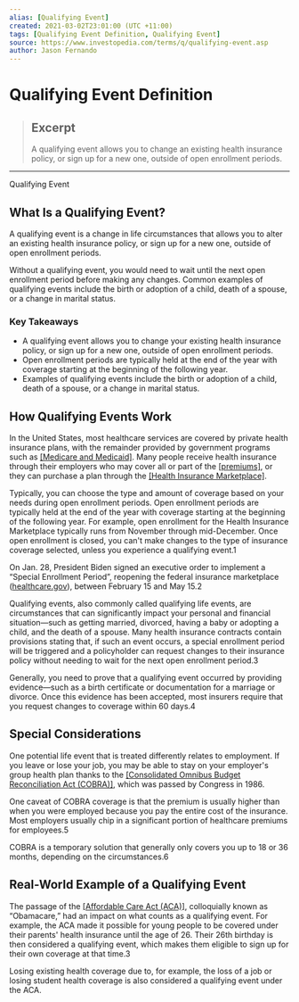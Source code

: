 ```yaml
---
alias: [Qualifying Event]
created: 2021-03-02T23:01:00 (UTC +11:00)
tags: [Qualifying Event Definition, Qualifying Event]
source: https://www.investopedia.com/terms/q/qualifying-event.asp
author: Jason Fernando
---
```


# Qualifying Event Definition

> ## Excerpt
> A qualifying event allows you to change an existing health insurance policy, or sign up for a new one, outside of open enrollment periods.

---

Qualifying Event
## What Is a Qualifying Event?

A qualifying event is a change in life circumstances that allows you to alter an existing health insurance policy, or sign up for a new one, outside of open enrollment periods.

Without a qualifying event, you would need to wait until the next open enrollment period before making any changes. Common examples of qualifying events include the birth or adoption of a child, death of a spouse, or a change in marital status.

### Key Takeaways

-   A qualifying event allows you to change your existing health insurance policy, or sign up for a new one, outside of open enrollment periods.
-   Open enrollment periods are typically held at the end of the year with coverage starting at the beginning of the following year.
-   Examples of qualifying events include the birth or adoption of a child, death of a spouse, or a change in marital status.

## How Qualifying Events Work

In the United States, most healthcare services are covered by private health insurance plans, with the remainder provided by government programs such as [[Medicare and Medicaid]](https://www.investopedia.com/articles/pf/07/medicare-vs-medicaid.asp). Many people receive health insurance through their employers who may cover all or part of the [[premiums]](https://www.investopedia.com/terms/i/insurance-premium.asp), or they can purchase a plan through the [[Health Insurance Marketplace]](https://www.investopedia.com/terms/h/health-insurance-marketplace.asp).

Typically, you can choose the type and amount of coverage based on your needs during open enrollment periods. Open enrollment periods are typically held at the end of the year with coverage starting at the beginning of the following year. For example, open enrollment for the Health Insurance Marketplace typically runs from November through mid-December. Once open enrollment is closed, you can't make changes to the type of insurance coverage selected, unless you experience a qualifying event.1

On Jan. 28, President Biden signed an executive order to implement a “Special Enrollment Period”, reopening the federal insurance marketplace ([healthcare.gov](https://www.healthcare.gov/)), between February 15 and May 15.2

Qualifying events, also commonly called qualifying life events, are circumstances that can significantly impact your personal and financial situation—such as getting married, divorced, having a baby or adopting a child, and the death of a spouse. Many health insurance contracts contain provisions stating that, if such an event occurs, a special enrollment period will be triggered and a policyholder can request changes to their insurance policy without needing to wait for the next open enrollment period.3

Generally, you need to prove that a qualifying event occurred by providing evidence—such as a birth certificate or documentation for a marriage or divorce. Once this evidence has been accepted, most insurers require that you request changes to coverage within 60 days.4

## Special Considerations

One potential life event that is treated differently relates to employment. If you leave or lose your job, you may be able to stay on your employer's group health plan thanks to the [[Consolidated Omnibus Budget Reconciliation Act (COBRA)]](https://www.investopedia.com/articles/insurance/11/intro-cobra-health-insurance.asp), which was passed by Congress in 1986.

One caveat of COBRA coverage is that the premium is usually higher than when you were employed because you pay the entire cost of the insurance. Most employers usually chip in a significant portion of healthcare premiums for employees.5

COBRA is a temporary solution that generally only covers you up to 18 or 36 months, depending on the circumstances.6

## Real-World Example of a Qualifying Event

The passage of the [[Affordable Care Act (ACA)]](https://www.investopedia.com/terms/a/affordable-care-act.asp), colloquially known as “Obamacare,” had an impact on what counts as a qualifying event. For example, the ACA made it possible for young people to be covered under their parents' health insurance until the age of 26. Their 26th birthday is then considered a qualifying event, which makes them eligible to sign up for their own coverage at that time.3

Losing existing health coverage due to, for example, the loss of a job or losing student health coverage is also considered a qualifying event under the ACA.
